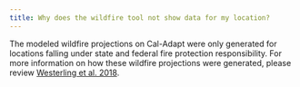 ```yaml
---
title: Why does the wildfire tool not show data for my location?
---
```


The modeled wildfire projections on Cal-Adapt were only generated for locations falling under state and federal fire protection responsibility. For more information on how these wildfire projections were generated, please review [Westerling et al. 2018](https://www.energy.ca.gov/sites/default/files/2019-11/Projections_CCCA4-CEC-2018-014_ADA.pdf).
